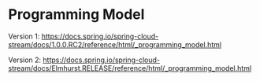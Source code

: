 # Programming Model

Version 1: https://docs.spring.io/spring-cloud-stream/docs/1.0.0.RC2/reference/html/_programming_model.html

Version 2: https://docs.spring.io/spring-cloud-stream/docs/Elmhurst.RELEASE/reference/html/_programming_model.html

